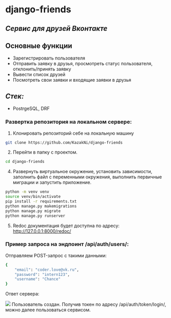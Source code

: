 # django-friends
## _Сервис для друзей Вконтакте_

## Основные функции

- Зарегистрировать пользователя
- Отправить заявку в друзья, просмотреть статус пользователя, отклонить/принять заявку
- Вывести список друзей
- Посмотреть свои заявки и входящие заявки в друзья

## _Стек:_

- PostrgeSQL, DRF

### Развертка репозитория на локальном сервере:

1. Клонировать репозиторий себе на локальную машину
```sh
git clone https://github.com/KazakNi/django-friends
```
2. Перейти в папку с проектом.
```sh
cd django-friends
```
4. Развернуть виртуальное окружение, установить зависимости, заполнить файл с переменными окружения, выполнить первичные миграции и запустить приложение.
```sh
python -m venv venv
source venv/bin/activate
pip install -r requirements.txt
python manage.py makemigrations
python manage.py migrate
python manage.py runserver
```
5. Redoc документация будет доступна по адресу: http://127.0.0.1:8000/redoc/


### Пример запроса на эндпоинт /api/auth/users/:

Отправляем POST-запрос с такими данными:
```sh
{
    "email": "coder.love@vk.ru",
    "password": "intern123",
    "username": "Chance"
}
```
Ответ сервера:

![](https://sun9-78.userapi.com/impg/ZxlVN49P_YD9AW2MEcRl2sBYXOZogZTJBDEagw/EBf-Sl5eLcw.jpg?size=151x25&quality=95&sign=f5ae659630fff80206d9a1d9b7078210&type=album)
Пользователь создан. Получив токен по адресу /api/auth/token/login/, можно далее пользоваться сервисом.
